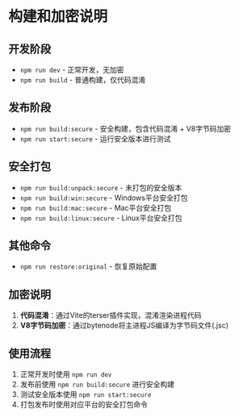# 构建和加密说明

## 开发阶段
- `npm run dev` - 正常开发，无加密
- `npm run build` - 普通构建，仅代码混淆

## 发布阶段
- `npm run build:secure` - 安全构建，包含代码混淆 + V8字节码加密
- `npm run start:secure` - 运行安全版本进行测试

## 安全打包
- `npm run build:unpack:secure` - 未打包的安全版本
- `npm run build:win:secure` - Windows平台安全打包
- `npm run build:mac:secure` - Mac平台安全打包
- `npm run build:linux:secure` - Linux平台安全打包

## 其他命令
- `npm run restore:original` - 恢复原始配置

## 加密说明
1. **代码混淆**：通过Vite的terser插件实现，混淆渲染进程代码
2. **V8字节码加密**：通过bytenode将主进程JS编译为字节码文件(.jsc)

## 使用流程
1. 正常开发时使用 `npm run dev`
2. 发布前使用 `npm run build:secure` 进行安全构建
3. 测试安全版本使用 `npm run start:secure`
4. 打包发布时使用对应平台的安全打包命令